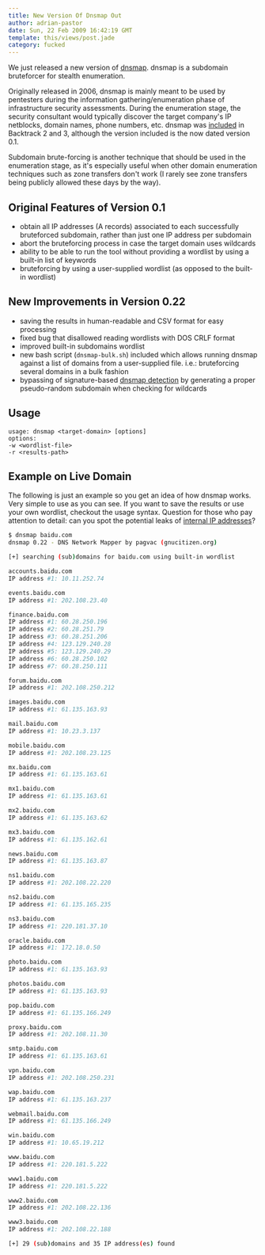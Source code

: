 ```yaml
---
title: New Version Of Dnsmap Out
author: adrian-pastor
date: Sun, 22 Feb 2009 16:42:19 GMT
template: this/views/post.jade
category: fucked
---
```


We just released a new version of [dnsmap](http://www.gnucitizen.org/static/blog/2009/03/dnsmap-0222tar.gz). dnsmap is a subdomain bruteforcer for stealth enumeration.

Originally released in 2006, dnsmap is mainly meant to be used by pentesters during the information gathering/enumeration phase of infrastructure security assessments. During the enumeration stage, the security consultant would typically discover the target company's IP netblocks, domain names, phone numbers, etc. dnsmap was [included](http://backtrack.offensive-security.com/index.php?title=Tools "Tools") in Backtrack 2 and 3, although the version included is the now dated version 0.1.

Subdomain brute-forcing is another technique that should be used in the enumeration stage, as it's especially useful when other domain enumeration techniques such as zone transfers don't work (I rarely see zone transfers being publicly allowed these days by the way).

## Original Features of Version 0.1

* obtain all IP addresses (A records) associated to each successfully bruteforced subdomain, rather than just one IP address per subdomain
* abort the bruteforcing process in case the target domain uses wildcards
* ability to be able to run the tool without providing a wordlist by using a built-in list of keywords
* bruteforcing by using a user-supplied wordlist (as opposed to the built-in wordlist)

## New Improvements in Version 0.22

* saving the results in human-readable and CSV format for easy processing
* fixed bug that disallowed reading wordlists with DOS CRLF format
* improved built-in subdomains wordlist
* new bash script (`dnsmap-bulk.sh`) included which allows running dnsmap against a list of domains from a user-supplied file. i.e.: bruteforcing several domains in a bulk fashion
* bypassing of signature-based [dnsmap detection](https://lists.dns-oarc.net/pipermail/dns-operations/2006-September/001047.html) by generating a proper pseudo-random subdomain when checking for wildcards

## Usage

    usage: dnsmap <target-domain> [options]
    options:
    -w <wordlist-file>
    -r <results-path>


## Example on Live Domain

The following is just an example so you get an idea of how dnsmap works. Very simple to use as you can see. If you want to save the results or use your own wordlist, checkout the usage syntax. Question for those who pay attention to detail: can you spot the potential leaks of [internal IP addresses](http://www.faqs.org/rfcs/rfc1918.html)?

```bash
$ dnsmap baidu.com
dnsmap 0.22 - DNS Network Mapper by pagvac (gnucitizen.org)

[+] searching (sub)domains for baidu.com using built-in wordlist

accounts.baidu.com
IP address #1: 10.11.252.74

events.baidu.com
IP address #1: 202.108.23.40

finance.baidu.com
IP address #1: 60.28.250.196
IP address #2: 60.28.251.79
IP address #3: 60.28.251.206
IP address #4: 123.129.240.28
IP address #5: 123.129.240.29
IP address #6: 60.28.250.102
IP address #7: 60.28.250.111

forum.baidu.com
IP address #1: 202.108.250.212

images.baidu.com
IP address #1: 61.135.163.93

mail.baidu.com
IP address #1: 10.23.3.137

mobile.baidu.com
IP address #1: 202.108.23.125

mx.baidu.com
IP address #1: 61.135.163.61

mx1.baidu.com
IP address #1: 61.135.163.61

mx2.baidu.com
IP address #1: 61.135.163.62

mx3.baidu.com
IP address #1: 61.135.162.61

news.baidu.com
IP address #1: 61.135.163.87

ns1.baidu.com
IP address #1: 202.108.22.220

ns2.baidu.com
IP address #1: 61.135.165.235

ns3.baidu.com
IP address #1: 220.181.37.10

oracle.baidu.com
IP address #1: 172.18.0.50

photo.baidu.com
IP address #1: 61.135.163.93

photos.baidu.com
IP address #1: 61.135.163.93

pop.baidu.com
IP address #1: 61.135.166.249

proxy.baidu.com
IP address #1: 202.108.11.30

smtp.baidu.com
IP address #1: 61.135.163.61

vpn.baidu.com
IP address #1: 202.108.250.231

wap.baidu.com
IP address #1: 61.135.163.237

webmail.baidu.com
IP address #1: 61.135.166.249

win.baidu.com
IP address #1: 10.65.19.212

www.baidu.com
IP address #1: 220.181.5.222

www1.baidu.com
IP address #1: 220.181.5.222

www2.baidu.com
IP address #1: 202.108.22.136

www3.baidu.com
IP address #1: 202.108.22.188

[+] 29 (sub)domains and 35 IP address(es) found
```
